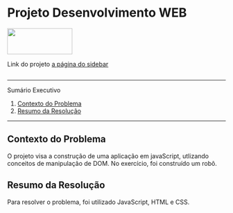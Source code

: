# Projeto Desenvolvimento WEB

<div>
<img src="https://github.com/leonardod7/Sidebar_Components_HTML/assets/107505958/1c570341-e4cf-47b2-af30-dfb0a4821398" width='150px' height='60px'
</div>


<div>
  <p> Link do projeto
    <a href="https://github.com/leonardod7/Robotron_JavaScript_Project/assets/107505958/864301ae-e0fc-4bf2-afa2-3beb9dc0abe5"> a página do sidebar </a>
   </p>
</div>

<img width="1612" alt="">




*******
Sumário Executivo
 1. [Contexto do Problema](#contextodoproblema)
 2. [Resumo da Resolução](#resumo)



*******


<div id='contextoproblema'/>

## Contexto do Problema

O projeto visa a construção de uma aplicação em javaScript, utlizando conceitos de manipulação de DOM.
No exercício, foi construído um robô.


<div id='resumo'/>

## Resumo da Resolução

Para resolver o problema, foi utilizado JavaScript, HTML e CSS.
